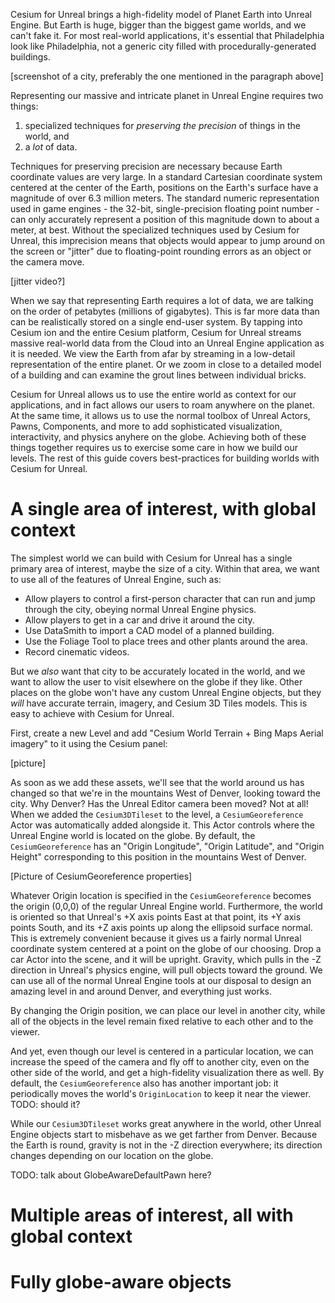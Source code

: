 Cesium for Unreal brings a high-fidelity model of Planet Earth into Unreal Engine. But Earth is huge, bigger than the biggest game worlds, and we can't fake it. For most real-world applications, it's essential that Philadelphia look like Philadelphia, not a generic city filled with procedurally-generated buildings.

[screenshot of a city, preferably the one mentioned in the paragraph above]

Representing our massive and intricate planet in Unreal Engine requires two things:

1. specialized techniques for _preserving the precision_ of things in the world, and
2. a _lot_ of data.

Techniques for preserving precision are necessary because Earth coordinate values are very large. In a standard Cartesian coordinate system centered at the center of the Earth, positions on the Earth's surface have a magnitude of over 6.3 million meters. The standard numeric representation used in game engines - the 32-bit, single-precision floating point number - can only accurately represent a position of this magnitude down to about a meter, at best. Without the specialized techniques used by Cesium for Unreal, this imprecision means that objects would appear to jump around on the screen or "jitter" due to floating-point rounding errors as an object or the camera move.

[jitter video?]

When we say that representing Earth requires a lot of data, we are talking on the order of petabytes (millions of gigabytes). This is far more data than can be realistically stored on a single end-user system. By tapping into Cesium ion and the entire Cesium platform, Cesium for Unreal streams massive real-world data from the Cloud into an Unreal Engine application as it is needed.  We view the Earth from afar by streaming in a low-detail representation of the entire planet. Or we zoom in close to a detailed model of a building and can examine the grout lines between individual bricks.

Cesium for Unreal allows us to use the entire world as context for our applications, and in fact allows our users to roam anywhere on the planet. At the same time, it allows us to use the normal toolbox of Unreal Actors, Pawns, Components, and more to add sophisticated visualization, interactivity, and physics anyhere on the globe. Achieving both of these things together requires us to exercise some care in how we build our levels. The rest of this guide covers best-practices for building worlds with Cesium for Unreal.

# A single area of interest, with global context

The simplest world we can build with Cesium for Unreal has a single primary area of interest, maybe the size of a city. Within that area, we want to use all of the features of Unreal Engine, such as:

* Allow players to control a first-person character that can run and jump through the city, obeying normal Unreal Engine physics.
* Allow players to get in a car and drive it around the city.
* Use DataSmith to import a CAD model of a planned building.
* Use the Foliage Tool to place trees and other plants around the area.
* Record cinematic videos.

But we _also_ want that city to be accurately located in the world, and we want to allow the user to visit elsewhere on the globe if they like. Other places on the globe won't have any custom Unreal Engine objects, but they _will_ have accurate terrain, imagery, and Cesium 3D Tiles models. This is easy to achieve with Cesium for Unreal.

First, create a new Level and add "Cesium World Terrain + Bing Maps Aerial imagery" to it using the Cesium panel:

[picture]

As soon as we add these assets, we'll see that the world around us has changed so that we're in the mountains West of Denver, looking toward the city. Why Denver? Has the Unreal Editor camera been moved? Not at all! When we added the `Cesium3DTileset` to the level, a `CesiumGeoreference` Actor was automatically added alongside it. This Actor controls where the Unreal Engine world is located on the globe. By default, the `CesiumGeoreference` has an "Origin Longitude", "Origin Latitude", and "Origin Height" corresponding to this position in the mountains West of Denver.

[Picture of CesiumGeoreference properties]

Whatever Origin location is specified in the `CesiumGeoreference` becomes the origin (0,0,0) of the regular Unreal Engine world. Furthermore, the world is oriented so that Unreal's +X axis points East at that point, its +Y axis points South, and its +Z axis points up along the ellipsoid surface normal. This is extremely convenient because it gives us a fairly normal Unreal coordinate system centered at a point on the globe of our choosing. Drop a car Actor into the scene, and it will be upright. Gravity, which pulls in the -Z direction in Unreal's physics engine, will pull objects toward the ground. We can use all of the normal Unreal Engine tools at our disposal to design an amazing level in and around Denver, and everything just works.

By changing the Origin position, we can place our level in another city, while all of the objects in the level remain fixed relative to each other and to the viewer.

And yet, even though our level is centered in a particular location, we can increase the speed of the camera and fly off to another city, even on the other side of the world, and get a high-fidelity visualization there as well. By default, the `CesiumGeoreference` also has another important job: it periodically moves the world's `OriginLocation` to keep it near the viewer. TODO: should it?

While our `Cesium3DTileset` works great anywhere in the world, other Unreal Engine objects start to misbehave as we get farther from Denver. Because the Earth is round, gravity is not in the -Z direction everywhere; its direction changes depending on our location on the globe. 

TODO: talk about GlobeAwareDefaultPawn here?

# Multiple areas of interest, all with global context

# Fully globe-aware objects
